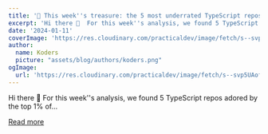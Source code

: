 ```yaml
---
title: '💎 This week''s treasure: the 5 most underrated TypeScript repos 👀'
excerpt: 'Hi there 👋  For this week''s analysis, we found 5 TypeScript repos adored by the top 1% of...'
date: '2024-01-11'
coverImage: 'https://res.cloudinary.com/practicaldev/image/fetch/s--svp5UAof--/c_imagga_scale,f_auto,fl_progressive,h_420,q_66,w_1000/https://dev-to-uploads.s3.amazonaws.com/uploads/articles/ebm80c04qk95dhx9wkvk.gif'
author:
  name: Koders
  picture: "assets/blog/authors/koders.png"
ogImage:
  url: 'https://res.cloudinary.com/practicaldev/image/fetch/s--svp5UAof--/c_imagga_scale,f_auto,fl_progressive,h_420,q_66,w_1000/https://dev-to-uploads.s3.amazonaws.com/uploads/articles/ebm80c04qk95dhx9wkvk.gif'
---
```


Hi there 👋  For this week''s analysis, we found 5 TypeScript repos adored by the top 1% of...

[Read more](https://dev.to/quine/this-weeks-treasure-the-5-most-underrated-typescript-repos-4eh5)
